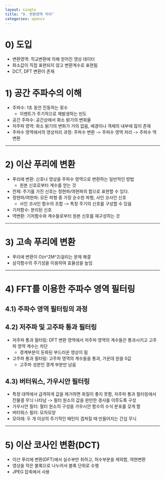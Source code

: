 ```yaml
---
layout: single
title: "9. 변환영역 처리"
categories: opencv
---
```

# 0) 도입
* 변환영역: 직교변환에 의해 얻어진 영상 데이터
* 화소값이 직접 표현되지 않고 변환계수로 표현됨
* DCT, DFT 변환이 존재

# 1) 공간 주파수의 이해
* 주파수: 1초 동안 진동하는 횟수
    * 이벤트가 주기적으로 재발생하는 빈도
* 공간 주파수: 공간상에서 화소 밝기의 변화율
* 저주파 영역: 화소 밝기의 변화가 거의 없음, 배경이나 객체의 내부에 많이 존재
* 주파수 영역에서의 영상처리 과정: 주파수 변환 -> 주파수 영역 처리 -> 주파수 역변환
---
# 2) 이산 푸리에 변환
* 푸리에 변환: 신호나 영상을 주파수 영역으로 변환하는 일반적인 방법
    * 원본 신호로부터 계수를 얻는 것
* 전제: 주기를 가진 신호는 정현파/여현파의 합으로 표현할 수 있다.
* 정현파/여현파: 모든 파형 중 가장 순수한 파형, 사인 코사인 신호
    * 사인 코사인 함수의 조합 -> 특정 주기의 신호를 구성할 수 있음
* 기저함수: 분리된 신호
* 역변환: 기저함수와 계수들로부터 원본 신호를 재구성하는 것
---
# 3) 고속 푸리에 변환
* 푸리에 변환이 O(n^2M^2)걸리는 문제 해결
* 삼각함수의 주기성을 이용하여 효율성을 높임
---
# 4) FFT를 이용한 주파수 영역 필터링
## 4.1) 주파수 영역 필터링의 과정
## 4.2) 저주파 및 고주파 통과 필터링
* 저주파 통과 필터링: DFT 변환 영역에서 저주파 영역의 계수들은 통과시키고 고주파 영역 계수는 차단
    * 경계부분이 둔화된 부드러운 영상이 됨
* 고주파 통과 필터링: 고주파 영역의 계수들을 통과, 가운데 원을 0값
    * 고주파 성분인 경계 부분만 남음
## 4.3) 버터워스, 가우시안 필터링
* 특정 대역에서 급격하게 값을 제거하면 화질이 좋지 못함, 저주파 통과 필터링에서 잔물결 무늬 나타남 -> 필터 원소의 값을 완만한 경사를 이루도록 구성
* 가우시안 필터: 필터 원소의 구성을 가우시안 함수의 수식 분포를 갖게 함
* 버터워스 필터: 모자모양
* 모아레: 두 개 이상의 주기적인 패턴이 겹쳐질 때 만들어지는 간섭 무늬
---
# 5) 이산 코사인 변환(DCT)
* 이산 푸리에 변환(DFT)에서 실수부만 취하고, 허수부분을 제외함, 여현변환
* 영상을 작은 블록으로 나누어서 블록 단위로 수행
* JPEG 압축에서 사용
